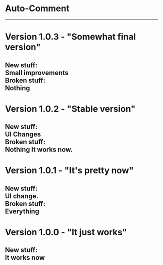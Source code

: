# Auto-Comment  
--------------------------------------------------------------------------------  
# Version 1.0.3 - "Somewhat final version"
New stuff:  
Small improvements  
Broken stuff:  
Nothing
--------------------------------------------------------------------------------  
# Version 1.0.2 - "Stable version"  
New stuff:  
UI Changes  
Broken stuff:  
Nothing
It works now.  
--------------------------------------------------------------------------------  
# Version 1.0.1 - "It's pretty now"  
New stuff:  
UI change.  
Broken stuff:  
Everything  
--------------------------------------------------------------------------------  
# Version 1.0.0 - "It just works"  
New stuff:  
It works now  
--------------------------------------------------------------------------------  
